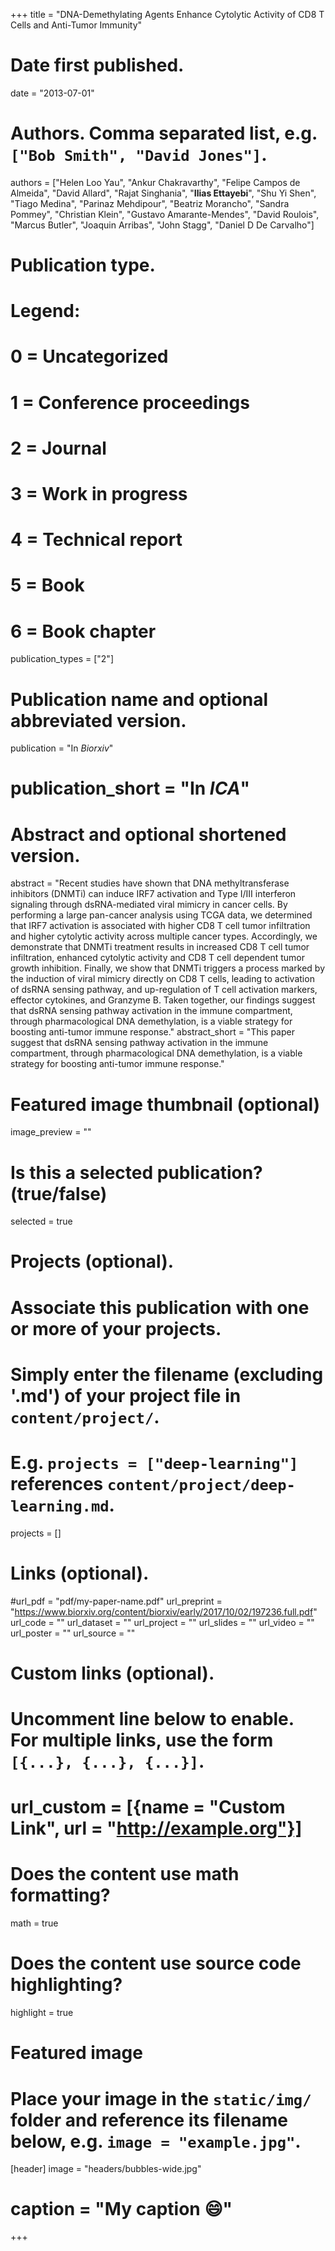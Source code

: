 +++
title = "DNA-Demethylating Agents Enhance Cytolytic Activity of CD8 T Cells and Anti-Tumor Immunity"

# Date first published.
date = "2013-07-01"

# Authors. Comma separated list, e.g. `["Bob Smith", "David Jones"]`.
authors = ["Helen Loo Yau", "Ankur Chakravarthy", "Felipe Campos de Almeida", "David Allard", "Rajat Singhania", "**Ilias Ettayebi**", "Shu Yi Shen", "Tiago Medina", "Parinaz Mehdipour", "Beatriz Morancho", "Sandra Pommey", "Christian Klein", "Gustavo Amarante-Mendes", "David Roulois", "Marcus Butler", "Joaquin Arribas", "John Stagg", "Daniel D De Carvalho"]

# Publication type.
# Legend:
# 0 = Uncategorized
# 1 = Conference proceedings
# 2 = Journal
# 3 = Work in progress
# 4 = Technical report
# 5 = Book
# 6 = Book chapter
publication_types = ["2"]

# Publication name and optional abbreviated version.
publication = "In *Biorxiv*"
# publication_short = "In *ICA*"

# Abstract and optional shortened version.
abstract = "Recent studies have shown that DNA methyltransferase inhibitors (DNMTi) can induce IRF7 activation and Type I/III interferon signaling through dsRNA-mediated viral mimicry in cancer cells. By performing a large pan-cancer analysis using TCGA data, we determined that IRF7 activation is associated with higher CD8 T cell tumor infiltration and higher cytolytic activity across multiple cancer types. Accordingly, we demonstrate that DNMTi treatment results in increased CD8 T cell tumor infiltration, enhanced cytolytic activity and CD8 T cell dependent tumor growth inhibition. Finally, we show that DNMTi triggers a process marked by the induction of viral mimicry directly on CD8 T cells, leading to activation of dsRNA sensing pathway, and up-regulation of T cell activation markers, effector cytokines, and Granzyme B. Taken together, our findings suggest that dsRNA sensing pathway activation in the immune compartment, through pharmacological DNA demethylation, is a viable strategy for boosting anti-tumor immune response."
abstract_short = "This paper suggest that dsRNA sensing pathway activation in the immune compartment, through pharmacological DNA demethylation, is a viable strategy for boosting anti-tumor immune response."

# Featured image thumbnail (optional)
image_preview = ""

# Is this a selected publication? (true/false)
selected = true

# Projects (optional).
#   Associate this publication with one or more of your projects.
#   Simply enter the filename (excluding '.md') of your project file in `content/project/`.
#   E.g. `projects = ["deep-learning"]` references `content/project/deep-learning.md`.
projects = []

# Links (optional).
#url_pdf = "pdf/my-paper-name.pdf"
url_preprint = "https://www.biorxiv.org/content/biorxiv/early/2017/10/02/197236.full.pdf"
url_code = ""
url_dataset = ""
url_project = ""
url_slides = ""
url_video = ""
url_poster = ""
url_source = ""

# Custom links (optional).
#   Uncomment line below to enable. For multiple links, use the form `[{...}, {...}, {...}]`.
# url_custom = [{name = "Custom Link", url = "http://example.org"}]

# Does the content use math formatting?
math = true

# Does the content use source code highlighting?
highlight = true

# Featured image
# Place your image in the `static/img/` folder and reference its filename below, e.g. `image = "example.jpg"`.
[header]
image = "headers/bubbles-wide.jpg"
# caption = "My caption 😄"

+++
